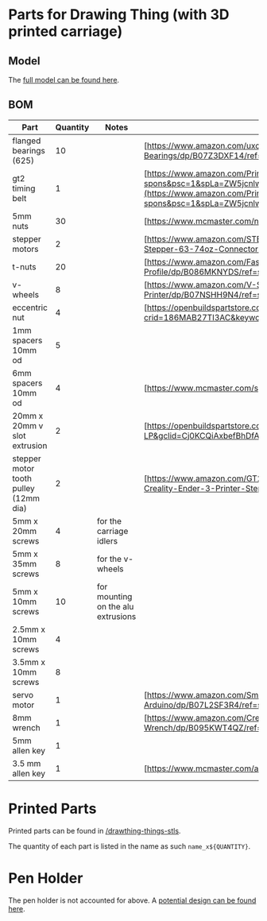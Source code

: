 # Parts for Drawing Thing (with 3D printed carriage)

## Model

The [full model can be found here](https://cad.onshape.com/documents/093c10251b077919c05ae92c/w/7b13786fba2aec43dcfab15d/e/5687b6fe35f0477aa77dedea?renderMode=0&uiState=64137ddfbaa9af4c9b13bd38).

## BOM

| Part | Quantity | Notes | Source | 
| --- | --- | --- | --- |
| flanged bearings (625) | 10 | | [https://www.amazon.com/uxcell-Bearing-5x16x5mm-Shielded-Bearings/dp/B07Z3DXF14/ref=sr_1_3?crid=8AT1M0DQRGMK&keywords=flanged+bearing+625&qid=1676574078&sprefix=flanged+bearing+625%2Caps%2C78&sr=8-3](https://www.amazon.com/uxcell-Bearing-5x16x5mm-Shielded-Bearings/dp/B07Z3DXF14/ref=sr_1_3?crid=8AT1M0DQRGMK&keywords=flanged+bearing+625&qid=1676574078&sprefix=flanged+bearing+625%2Caps%2C78&sr=8-3) |
| gt2 timing belt | 1 | | [https://www.amazon.com/Printing-Zeelo-Fiberglass-Rostock-Printers/dp/B08974S1CC/ref=sr_1_1_sspa?crid=396XZ4ZAXMS42&keywords=gt2+timing+belt&qid=1676574964&sprefix=gt2+timing+bel%2Caps%2C107&sr=8-1-spons&psc=1&spLa=ZW5jcnlwdGVkUXVhbGlmaWVyPUExOTkwVktVWlFXWkdVJmVuY3J5cHRlZElkPUEwNTIzMzE3MVE0UEQ2RkcxTEFZRSZlbmNyeXB0ZWRBZElkPUEwNTUzMzUzTk83T1ZPNzdNUFpOJndpZGdldE5hbWU9c3BfYXRmJmFjdGlvbj1jbGlja1JlZGlyZWN0JmRvTm90TG9nQ2xpY2s9dHJ1ZQ==](https://www.amazon.com/Printing-Zeelo-Fiberglass-Rostock-Printers/dp/B08974S1CC/ref=sr_1_1_sspa?crid=396XZ4ZAXMS42&keywords=gt2+timing+belt&qid=1676574964&sprefix=gt2+timing+bel%2Caps%2C107&sr=8-1-spons&psc=1&spLa=ZW5jcnlwdGVkUXVhbGlmaWVyPUExOTkwVktVWlFXWkdVJmVuY3J5cHRlZElkPUEwNTIzMzE3MVE0UEQ2RkcxTEFZRSZlbmNyeXB0ZWRBZElkPUEwNTUzMzUzTk83T1ZPNzdNUFpOJndpZGdldE5hbWU9c3BfYXRmJmFjdGlvbj1jbGlja1JlZGlyZWN0JmRvTm90TG9nQ2xpY2s9dHJ1ZQ==)|
| 5mm nuts | 30 | | [https://www.mcmaster.com/nuts/metric-medium-strength-steel-hex-nuts-class-8/thread-size~m5/](https://www.mcmaster.com/nuts/metric-medium-strength-steel-hex-nuts-class-8/thread-size~m5/) |
| stepper motors | 2 | | [https://www.amazon.com/STEPPERONLINE-Stepper-63-74oz-Connector-Extruder/dp/B07LCHHQ97/ref=sr_1_3?crid=2JKWSAFLUD7FK&keywords=stepper+motor+nema+15&qid=1676574905&sprefix=stepper+motors+nema+15%2Caps%2C94&sr=8-3](https://www.amazon.com/STEPPERONLINE-Stepper-63-74oz-Connector-Extruder/dp/B07LCHHQ97/ref=sr_1_3?crid=2JKWSAFLUD7FK&keywords=stepper+motor+nema+15&qid=1676574905&sprefix=stepper+motors+nema+15%2Caps%2C94&sr=8-3) |
| t-nuts | 20 | | [https://www.amazon.com/Fastener-Nickel-Plated-Sliding-Aluminum-Profile/dp/B086MKNYDS/ref=sr_1_8?crid=21VQGH6T8RDXV&keywords=t+nut&qid=1676574676&sprefix=t+nut%2Caps%2C112&sr=8-8](https://www.amazon.com/Fastener-Nickel-Plated-Sliding-Aluminum-Profile/dp/B086MKNYDS/ref=sr_1_8?crid=21VQGH6T8RDXV&keywords=t+nut&qid=1676574676&sprefix=t+nut%2Caps%2C112&sr=8-8) |
| v-wheels | 8 | | [https://www.amazon.com/V-Shape-Bearing-Accessories-Sliding-Printer/dp/B07NSHH9N4/ref=sr_1_4?crid=18BCJ1C1W468K&keywords=v+wheels&qid=1676574357&sprefix=%2Caps%2C221&sr=8-4](https://www.amazon.com/V-Shape-Bearing-Accessories-Sliding-Printer/dp/B07NSHH9N4/ref=sr_1_4?crid=18BCJ1C1W468K&keywords=v+wheels&qid=1676574357&sprefix=%2Caps%2C221&sr=8-4) |
| eccentric nut | 4 | | [https://openbuildspartstore.com/eccentric-spacer/](https://www.amazon.com/Befenybay-Hexagonal-Eccentric-Column-Printer/dp/B08LMQ8JFY/ref=sr_1_3?crid=186MAB27TI3AC&keywords=eccentric+nuts+5mm+6mm+height&qid=1676574454&sprefix=eccentric+nuts+5mm+6mm+height%2Caps%2C77&sr=8-3) |
| 1mm spacers 10mm od | 5 | | |
| 6mm spacers 10mm od | 4 | | [https://www.mcmaster.com/spacers/system-of-measurement~metric/for-screw-size~m5/length~6-mm/od~10mm/](https://www.mcmaster.com/spacers/system-of-measurement~metric/for-screw-size~m5/length~6-mm/od~10mm/) |
| 20mm x 20mm v slot extrusion | 2 | | [https://openbuildspartstore.com/v-slot-20x20-linear-rail/?sku=255-LP&gclid=Cj0KCQiAxbefBhDfARIsAL4XLRqRouKE4KMl3HNY35u6MQoBaKNPmS5ODHVxXfpoFuROiafi1i7nwi4aAs3AEALw_wcB](https://openbuildspartstore.com/v-slot-20x20-linear-rail/?sku=255-LP&gclid=Cj0KCQiAxbefBhDfARIsAL4XLRqRouKE4KMl3HNY35u6MQoBaKNPmS5ODHVxXfpoFuROiafi1i7nwi4aAs3AEALw_wcB) |
| stepper motor tooth pulley (12mm dia) | 2 | | [https://www.amazon.com/GT2-Creality-Ender-3-Printer-Stepper/dp/B088WB8D7W/ref=sr_1_3?crid=1XFDO30864FP9&keywords=stepper+motor+pulley+25+teeth+5mm&qid=1676579183&sprefix=stepper+motor+pulley+25+teeth+5mm%2Caps%2C68&sr=8-3](https://www.amazon.com/GT2-Creality-Ender-3-Printer-Stepper/dp/B088WB8D7W/ref=sr_1_3?crid=1XFDO30864FP9&keywords=stepper+motor+pulley+25+teeth+5mm&qid=1676579183&sprefix=stepper+motor+pulley+25+teeth+5mm%2Caps%2C68&sr=8-3) |
| 5mm x 20mm screws | 4 | for the carriage idlers | |
| 5mm x 35mm screws | 8 | for the v-wheels | |
| 5mm x 10mm screws | 10 | for mounting on the alu extrusions | |
| 2.5mm x 10mm screws | 4 | | |
| 3.5mm x 10mm screws | 8 | | |
| servo motor | 1 | | [https://www.amazon.com/Smraza-Helicopter-Airplane-Control-Arduino/dp/B07L2SF3R4/ref=sr_1_5?crid=2AQGJMAW5CBU8&keywords=servo%2Bmotor&qid=1676579262&sprefix=servo%2Bmotor%2Caps%2C82&sr=8-5&th=1](https://www.amazon.com/Smraza-Helicopter-Airplane-Control-Arduino/dp/B07L2SF3R4/ref=sr_1_5?crid=2AQGJMAW5CBU8&keywords=servo%2Bmotor&qid=1676579262&sprefix=servo%2Bmotor%2Caps%2C82&sr=8-5&th=1) |
| 8mm wrench | 1 | | [https://www.amazon.com/Crescent-8mm-Point-Combination-Wrench/dp/B095KWT4QZ/ref=sr_1_4?crid=2SV61IGO2MXIR&keywords=8mm+wrench&qid=1676584359&s=hi&sprefix=8mm+wrench%2Ctools%2C78&sr=1-4](https://www.amazon.com/Crescent-8mm-Point-Combination-Wrench/dp/B095KWT4QZ/ref=sr_1_4?crid=2SV61IGO2MXIR&keywords=8mm+wrench&qid=1676584359&s=hi&sprefix=8mm+wrench%2Ctools%2C78&sr=1-4) |
| 5mm allen key | 1 | | | [https://www.mcmaster.com/allen-keys/l-keys-9/system-of-measurement~metric/size~5-mm/](https://www.mcmaster.com/allen-keys/l-keys-9/system-of-measurement~metric/size~5-mm/) |
| 3.5 mm allen key | 1 | | [https://www.mcmaster.com/allen-keys/l-keys-9/system-of-measurement~metric/size~3-5-mm/](https://www.mcmaster.com/allen-keys/l-keys-9/system-of-measurement~metric/size~3-5-mm/) |

# Printed Parts

Printed parts can be found in [/drawthing-things-stls](/drawing-thing-stls).

The quantity of each part is listed in the name as such `name_x${QUANTITY}`.

# Pen Holder

The pen holder is not accounted for above. A [potential design can be found here](https://cad.onshape.com/documents/c1f5eeb5e941fbf9d7330a99/w/dd3d59e4690b0b43272af915/e/82ecaea7c0ef64149c49e771?renderMode=0&uiState=64137e56fdbd7c18958dbbed).
